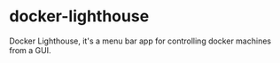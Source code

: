 # docker-lighthouse
Docker Lighthouse, it's a menu bar app for controlling docker machines from a GUI.
